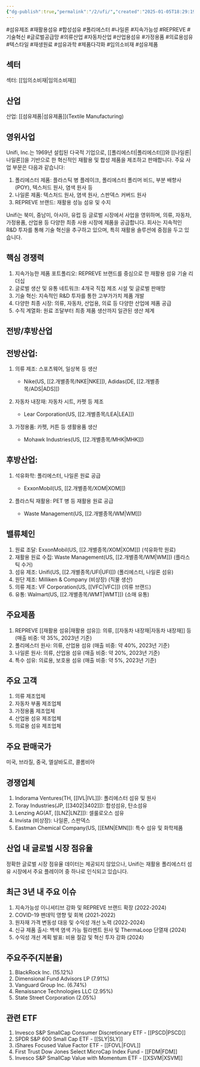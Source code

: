 ```yaml
---
{"dg-publish":true,"permalink":"/2/ufi/","created":"2025-01-05T18:29:19.372+09:00","updated":"2025-07-29T21:37:05.319+09:00"}
---
```


#섬유제조 #재활용섬유 #합성섬유 #폴리에스터 #나일론 #지속가능성 #REPREVE #기술혁신 #글로벌공급망 #의류산업 #자동차산업 #산업용섬유 #가정용품 #의료용섬유 #텍스타일 #재생원료 #섬유과학 #제품다각화 #임의소비재 #섬유제품

## 섹터

섹터: [[임의소비재\|임의소비재]]

## 산업

산업: [[섬유제품\|섬유제품]](Textile Manufacturing)

## 영위사업

Unifi, Inc.는 1969년 설립된 다국적 기업으로, [[폴리에스터\|폴리에스터]]와 [[나일론\|나일론]]을 기반으로 한 혁신적인 재활용 및 합성 제품을 제조하고 판매합니다. 주요 사업 부문은 다음과 같습니다:

1. 폴리에스터 제품: 플라스틱 병 플레이크, 폴리에스터 폴리머 비드, 부분 배향사(POY), 텍스처드 원사, 염색 원사 등
2. 나일론 제품: 텍스처드 원사, 염색 원사, 스판덱스 커버드 원사
3. REPREVE 브랜드: 재활용 성능 섬유 및 수지

Unifi는 북미, 중남미, 아시아, 유럽 등 글로벌 시장에서 사업을 영위하며, 의류, 자동차, 가정용품, 산업용 등 다양한 최종 사용 시장에 제품을 공급합니다. 회사는 지속적인 R&D 투자를 통해 기술 혁신을 추구하고 있으며, 특히 재활용 솔루션에 중점을 두고 있습니다.

## 핵심 경쟁력

1. 지속가능한 제품 포트폴리오: REPREVE 브랜드를 중심으로 한 재활용 섬유 기술 리더십
2. 글로벌 생산 및 유통 네트워크: 4개국 직접 제조 시설 및 글로벌 판매망
3. 기술 혁신: 지속적인 R&D 투자를 통한 고부가가치 제품 개발
4. 다양한 최종 시장: 의류, 자동차, 산업용, 의료 등 다양한 산업에 제품 공급
5. 수직 계열화: 원료 조달부터 최종 제품 생산까지 일관된 생산 체계

## 전방/후방산업

## 전방산업:

1. 의류 제조: 스포츠웨어, 일상복 등 생산
    
    - Nike(US, [[2.개별종목/NKE\|NKE]]), Adidas(DE, [[2.개별종목/ADS\|ADS]])
    
2. 자동차 내장재: 자동차 시트, 카펫 등 제조
    
    - Lear Corporation(US, [[2.개별종목/LEA\|LEA]])
    
3. 가정용품: 카펫, 커튼 등 생활용품 생산
    
    - Mohawk Industries(US, [[2.개별종목/MHK\|MHK]])
    

## 후방산업:

1. 석유화학: 폴리에스터, 나일론 원료 공급
    
    - ExxonMobil(US, [[2.개별종목/XOM\|XOM]])
    
2. 플라스틱 재활용: PET 병 등 재활용 원료 공급
    
    - Waste Management(US, [[2.개별종목/WM\|WM]])
    

## 밸류체인

1. 원료 조달: ExxonMobil(US, [[2.개별종목/XOM\|XOM]]) (석유화학 원료)
2. 재활용 원료 수집: Waste Management(US, [[2.개별종목/WM\|WM]]) (플라스틱 수거)
3. 섬유 제조: Unifi(US, [[2.개별종목/UFI\|UFI]]) (폴리에스터, 나일론 섬유)
4. 원단 제조: Milliken & Company (비상장) (직물 생산)
5. 의류 제조: VF Corporation(US, [[VFC\|VFC]]) (의류 브랜드)
6. 유통: Walmart(US, [[2.개별종목/WMT\|WMT]]) (소매 유통)

## 주요제품

1. REPREVE [[재활용 섬유\|재활용 섬유]]: 의류, [[자동차 내장재\|자동차 내장재]] 등 (매출 비중: 약 35%, 2023년 기준)
2. 폴리에스터 원사: 의류, 산업용 섬유 (매출 비중: 약 40%, 2023년 기준)
3. 나일론 원사: 의류, 산업용 섬유 (매출 비중: 약 20%, 2023년 기준)
4. 특수 섬유: 의료용, 보호용 섬유 (매출 비중: 약 5%, 2023년 기준)

## 주요 고객

1. 의류 제조업체
2. 자동차 부품 제조업체
3. 가정용품 제조업체
4. 산업용 섬유 제조업체
5. 의료용 섬유 제조업체

## 주요 판매국가

미국, 브라질, 중국, 엘살바도르, 콜롬비아

## 경쟁업체

1. Indorama Ventures(TH, [[IVL\|IVL]]): 폴리에스터 섬유 및 원사
2. Toray Industries(JP, [[3402\|3402]]): 합성섬유, 탄소섬유
3. Lenzing AG(AT, [[LNZ\|LNZ]]): 셀룰로오스 섬유
4. Invista (비상장): 나일론, 스판덱스
5. Eastman Chemical Company(US, [[EMN\|EMN]]): 특수 섬유 및 화학제품

## 산업 내 글로벌 시장 점유율

정확한 글로벌 시장 점유율 데이터는 제공되지 않았으나, Unifi는 재활용 폴리에스터 섬유 시장에서 주요 플레이어 중 하나로 인식되고 있습니다.

## 최근 3년 내 주요 이슈

1. 지속가능성 이니셔티브 강화 및 REPREVE 브랜드 확장 (2022-2024)
2. COVID-19 팬데믹 영향 및 회복 (2021-2022)
3. 원자재 가격 변동성 대응 및 수익성 개선 노력 (2022-2024)
4. 신규 제품 출시: 백색 염색 가능 필라멘트 원사 및 ThermaLoop 단열재 (2024)
5. 수익성 개선 계획 발표: 비용 절감 및 혁신 투자 강화 (2024)

## 주요주주(지분율)

1. BlackRock Inc. (15.12%)
2. Dimensional Fund Advisors LP (7.91%)
3. Vanguard Group Inc. (6.74%)
4. Renaissance Technologies LLC (2.95%)
5. State Street Corporation (2.05%)

## 관련 ETF

1. Invesco S&P SmallCap Consumer Discretionary ETF - [[PSCD\|PSCD]]
2. SPDR S&P 600 Small Cap ETF - [[SLY\|SLY]]
3. iShares Focused Value Factor ETF - [[FOVL\|FOVL]]
4. First Trust Dow Jones Select MicroCap Index Fund - [[FDM\|FDM]]
5. Invesco S&P SmallCap Value with Momentum ETF - [[XSVM\|XSVM]]
